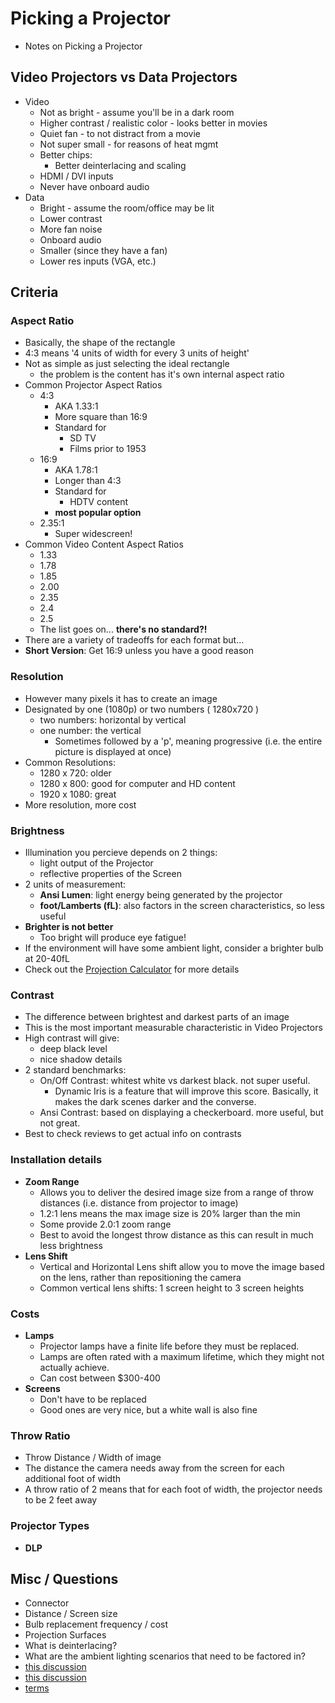 Picking a Projector
=============
- Notes on Picking a Projector

## Video Projectors vs Data Projectors
- Video
    - Not as bright - assume you'll be in a dark room
    - Higher contrast / realistic color - looks better in movies
    - Quiet fan - to not distract from a movie
    - Not super small - for reasons of heat mgmt
    - Better chips:
        - Better deinterlacing and scaling
    - HDMI / DVI inputs
    - Never have onboard audio
- Data
    - Bright - assume the room/office may be lit
    - Lower contrast
    - More fan noise
    - Onboard audio
    - Smaller (since they have a fan)
    - Lower res inputs (VGA, etc.)

## Criteria

### Aspect Ratio
- Basically, the shape of the rectangle
- 4:3 means '4 units of width for every 3 units of height'
- Not as simple as just selecting the ideal rectangle 
    - the problem is the content has it's own internal aspect ratio
- Common Projector Aspect Ratios
    - 4:3
        - AKA 1.33:1
        - More square than 16:9
        - Standard for
            - SD TV
            - Films prior to 1953
    - 16:9
        - AKA 1.78:1
        - Longer than 4:3
        - Standard for 
            - HDTV content
        - **most popular option**
    - 2.35:1
        - Super widescreen!
- Common Video Content Aspect Ratios
    - 1.33
    - 1.78
    - 1.85
    - 2.00
    - 2.35
    - 2.4
    - 2.5
    - The list goes on... **there's no standard?!**
- There are a variety of tradeoffs for each format but...
- **Short Version**: Get 16:9 unless you have a good reason 

### Resolution
- However many pixels it has to create an image
- Designated by one (1080p) or two numbers ( 1280x720 )
    - two numbers: horizontal by vertical
    - one number: the vertical
        - Sometimes followed by a 'p', meaning progressive (i.e. the entire picture is displayed at once)
- Common Resolutions:
    - 1280 x 720: older
    - 1280 x 800: good for computer and HD content
    - 1920 x 1080: great
- More resolution, more cost

### Brightness
- Illumination you percieve depends on 2 things:
    - light output of the Projector
    - reflective properties of the Screen
- 2 units of measurement:
    - **Ansi Lumen**: light energy being generated by the projector
    - **foot/Lamberts (fL)**: also factors in the screen characteristics, so less useful
- **Brighter is not better**
    - Too bright will produce eye fatigue!
- If the environment will have some ambient light, consider a brighter bulb at 20-40fL
- Check out the [Projection Calculator](http://www.projectorcentral.com/projection-calculator-pro.cfm) for more details

### Contrast
- The difference between brightest and darkest parts of an image
- This is the most important measurable characteristic in Video Projectors
- High contrast will give:
    - deep black level
    - nice shadow details
- 2 standard benchmarks:
    - On/Off Contrast: whitest white vs darkest black.  not super useful.
        - Dynamic Iris is a feature that will improve this score.  Basically, it makes the dark scenes darker and the converse.
    - Ansi Contrast: based on displaying a checkerboard.  more useful, but not great.
- Best to check reviews to get actual info on contrasts

### Installation details
- **Zoom Range**
    - Allows you to deliver the desired image size from a range of throw distances (i.e. distance from projector to image)
    - 1.2:1 lens means the max image size is 20% larger than the min 
    - Some provide 2.0:1 zoom range
    - Best to avoid the longest throw distance as this can result in much less brightness
- **Lens Shift**
    - Vertical and Horizontal Lens shift allow you to move the image based on the lens, rather than repositioning the camera
    - Common vertical lens shifts: 1 screen height to 3 screen heights

### Costs
- **Lamps**
    - Projector lamps have a finite life before they must be replaced.
    - Lamps are often rated with a maximum lifetime, which they might not actually achieve.
    - Can cost between $300-400
- **Screens**
    - Don't have to be replaced
    - Good ones are very nice, but a white wall is also fine

### Throw Ratio
- Throw Distance / Width of image
- The distance the camera needs away from the screen for each additional foot of width 
- A throw ratio of 2 means that for each foot of width, the projector needs to be 2 feet away

### Projector Types
- **DLP**



## Misc / Questions
- Connector
- Distance / Screen size
- Bulb replacement frequency / cost
- Projection Surfaces
- What is deinterlacing?
- What are the ambient lighting scenarios that need to be factored in?
- [this discussion](https://cycling74.com/forums/topic/which-projector-do-you-recommend-for-live-audiovisual-performance/#.WAgjqZMrLMU
)
- [this discussion](https://cycling74.com/forums/topic/how-to-create-audio-visual-performance-using-jitter/#.WAgjp5MrLMU)
- [terms](http://www.projectorcentral.com/glossary.cfm)